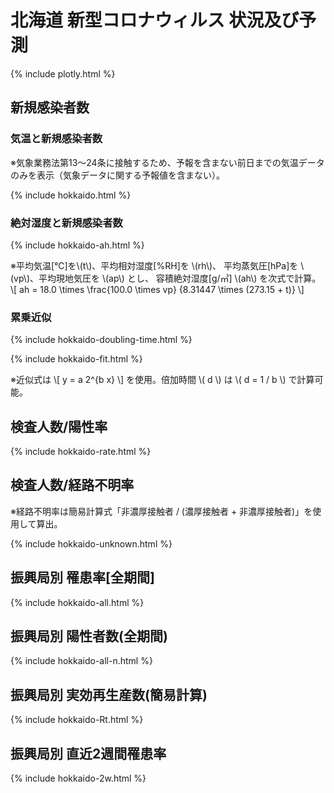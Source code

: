 # 北海道 新型コロナウィルス 状況及び予測

{% include plotly.html %}

## 新規感染者数

### 気温と新規感染者数
※気象業務法第13～24条に接触するため、予報を含まない前日までの気温データのみを表示（気象データに関する予報値を含まない）。

{% include hokkaido.html %}

### 絶対湿度と新規感染者数
{% include hokkaido-ah.html %}

※平均気温[℃]を\\(t\\)、平均相対湿度[%RH]を \\(rh\\)、
平均蒸気圧[hPa]を \\(vp\\)、平均現地気圧を \\(ap\\) とし、
容積絶対湿度[g/㎥] \\(ah\\) を次式で計算。
\\[ ah = 18.0 \times \frac{100.0 \times vp} {8.31447 \times (273.15 + t)} \\]

### 累乗近似

{% include hokkaido-doubling-time.html %}

{% include hokkaido-fit.html %}

※近似式は 
\\[ y = a 2^{b x} \\]
を使用。倍加時間 \\( d \\) は \\( d = 1 / b \\) で計算可能。

## 検査人数/陽性率
{% include hokkaido-rate.html %}

## 検査人数/経路不明率

※経路不明率は簡易計算式「非濃厚接触者 / (濃厚接触者 + 非濃厚接触者)」を使用して算出。

{% include hokkaido-unknown.html %}

## 振興局別 罹患率[全期間] 
{% include hokkaido-all.html %}

## 振興局別 陽性者数(全期間)
{% include hokkaido-all-n.html %}

## 振興局別 実効再生産数(簡易計算)
{% include hokkaido-Rt.html %}

## 振興局別 直近2週間罹患率
{% include hokkaido-2w.html %}
